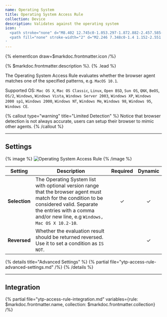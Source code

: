 ```yaml
---
name: Operating System
title: Operating System Access Rule
collection: Device
description: Validates against the operating system
icon: '
  <path stroke="none" d="M8.402 12.745c0-1.053.297-1.872.882-2.457.585-.585 1.404-.882 2.448-.882 1.07 0 1.899.288 2.475.864.585.576.873 1.377.873 2.421 0 .747-.126 1.368-.378 1.854a2.753 2.753 0 01-1.098 1.125c-.477.261-1.08.396-1.791.396-.73 0-1.332-.117-1.81-.342-.476-.234-.854-.603-1.151-1.098-.297-.504-.45-1.134-.45-1.88zm1.998.01c0 .647.117 1.115.36 1.394.243.288.567.432.99.432.423 0 .756-.144.99-.423.234-.279.35-.774.35-1.494 0-.612-.125-1.053-.368-1.332-.243-.279-.576-.423-.99-.423-.405 0-.73.144-.972.432-.243.28-.36.756-.36 1.413zM15.809 13.825l1.89-.117c.045.306.126.54.252.702.207.261.495.396.882.396.279 0 .504-.072.657-.207a.583.583 0 00.225-.459c0-.17-.072-.315-.216-.45-.144-.135-.486-.252-1.017-.369-.873-.198-1.503-.459-1.872-.783a1.585 1.585 0 01-.558-1.25c0-.325.09-.64.288-.937.189-.297.477-.522.864-.693.387-.17.909-.252 1.584-.252.819 0 1.449.153 1.881.46.432.305.693.791.774 1.457l-1.881.117c-.045-.297-.153-.504-.315-.639-.162-.126-.378-.198-.657-.198-.234 0-.405.054-.522.153a.452.452 0 00-.18.351c0 .108.045.198.144.28.099.09.315.161.666.242.873.18 1.494.37 1.872.567.378.19.648.432.828.711.171.288.252.603.252.954 0 .414-.117.792-.342 1.143a2.124 2.124 0 01-.954.792c-.414.18-.927.27-1.557.27-1.098 0-1.854-.207-2.277-.63-.423-.423-.657-.963-.711-1.61z"/>
  <path fill="none" stroke-width="2" d="M2.246 7.348c0-1.4 1.152-2.551 2.55-2.551h20.407c1.4 0 2.55 1.151 2.55 2.55v11.48c0 1.398-1.15 2.55-2.55 2.55H4.797c-1.4 0-2.55-1.152-2.55-2.55V7.346zM9.9 25.203H20.1"/>
'
---
```


{% elementIcon draw=$markdoc.frontmatter.icon /%}

{% $markdoc.frontmatter.description %}. {% .lead %}

The Operating System Access Rule evaluates whether the browser agent matches one of the specified patterns, e.g. `MacOS 10.1`.

Supported OS: `Mac OS X`, `Mac OS Classic`, `Linux`, `Open BSD`, `Sun OS`, `QNX`, `BeOS`, `OS/2`, `Windows`, `Windows Vista`, `Windows Server 2003`, `Windows XP`, `Windows 2000 sp1`, `Windows 2000`, `Windows NT`, `Windows Me`, `Windows 98`, `Windows 95`, `Windows CE`.

{% callout type="warning" title="Limited Detection" %}
Notice that browser detection is not always accurate, users can setup their browser to mimic other agents.
{% /callout %}

---

## Settings

{% image %}
![Operating System Access Rule](/next/assets/ytp/access/rule-os.webp)
{% /image %}

| Setting | Description | Required | Dynamic |
| ------- | ----------- | :------: | :-----: |
| **Selection** | The Operating System list with optional version range that the browser agent must match for the condition to be considered valid. Separate the entries with a comma and/or new line, e.g `Windows, Mac OS X 10.2-10`. | &#x2713; | &#x2713; |
| **Reversed** | Whether the evaluation result should be returned reversed. Use it to set a condition as `IS NOT`. | | &#x2713; |

{% details title="Advanced Settings" %}
  {% partial file="ytp-access-rule-advanced-settings.md" /%}
{% /details %}

---

## Integration

{% partial file="ytp-access-rule-integration.md" variables={rule: $markdoc.frontmatter.name, collection: $markdoc.frontmatter.collection} /%}
